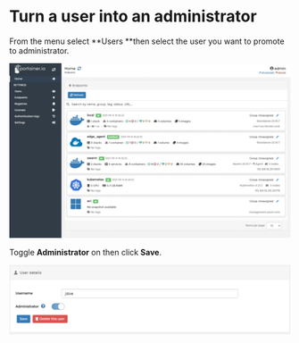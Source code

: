 # Turn a user into an administrator

From the menu select **Users **then select the user you want to promote to administrator.

![](../../.gitbook/assets/be-users-promote-1.gif)

Toggle **Administrator** on then click **Save**.

![](../../.gitbook/assets/users-promote-2.png)
